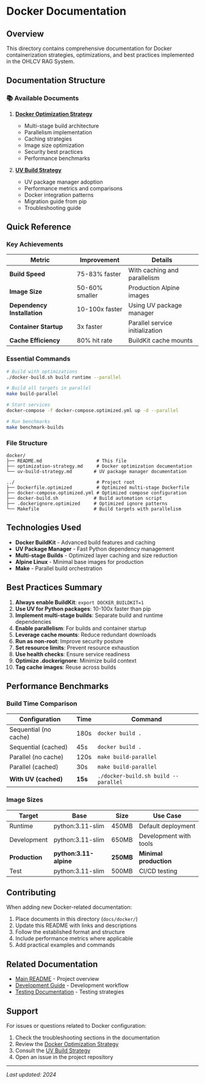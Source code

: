 # Docker Documentation

## Overview

This directory contains comprehensive documentation for Docker containerization strategies, optimizations, and best practices implemented in the OHLCV RAG System.

## Documentation Structure

### 📚 Available Documents

1. **[Docker Optimization Strategy](./optimization-strategy.md)**
   - Multi-stage build architecture
   - Parallelism implementation
   - Caching strategies
   - Image size optimization
   - Security best practices
   - Performance benchmarks

2. **[UV Build Strategy](./uv-build-strategy.md)**
   - UV package manager adoption
   - Performance metrics and comparisons
   - Docker integration patterns
   - Migration guide from pip
   - Troubleshooting guide

## Quick Reference

### Key Achievements

| Metric | Improvement | Details |
|--------|-------------|---------|
| **Build Speed** | 75-83% faster | With caching and parallelism |
| **Image Size** | 50-60% smaller | Production Alpine images |
| **Dependency Installation** | 10-100x faster | Using UV package manager |
| **Container Startup** | 3x faster | Parallel service initialization |
| **Cache Efficiency** | 80% hit rate | BuildKit cache mounts |

### Essential Commands

```bash
# Build with optimizations
./docker-build.sh build runtime --parallel

# Build all targets in parallel
make build-parallel

# Start services
docker-compose -f docker-compose.optimized.yml up -d --parallel

# Run benchmarks
make benchmark-builds
```

### File Structure

```
docker/
├── README.md                    # This file
├── optimization-strategy.md     # Docker optimization documentation
└── uv-build-strategy.md        # UV package manager documentation

../                              # Project root
├── Dockerfile.optimized         # Optimized multi-stage Dockerfile
├── docker-compose.optimized.yml # Optimized compose configuration
├── docker-build.sh             # Build automation script
├── .dockerignore.optimized     # Optimized ignore patterns
└── Makefile                    # Build targets with parallelism
```

## Technologies Used

- **Docker BuildKit** - Advanced build features and caching
- **UV Package Manager** - Fast Python dependency management
- **Multi-stage Builds** - Optimized layer caching and size reduction
- **Alpine Linux** - Minimal base images for production
- **Make** - Parallel build orchestration

## Best Practices Summary

1. **Always enable BuildKit**: `export DOCKER_BUILDKIT=1`
2. **Use UV for Python packages**: 10-100x faster than pip
3. **Implement multi-stage builds**: Separate build and runtime dependencies
4. **Enable parallelism**: For builds and container startup
5. **Leverage cache mounts**: Reduce redundant downloads
6. **Run as non-root**: Improve security posture
7. **Set resource limits**: Prevent resource exhaustion
8. **Use health checks**: Ensure service readiness
9. **Optimize .dockerignore**: Minimize build context
10. **Tag cache images**: Reuse across builds

## Performance Benchmarks

### Build Time Comparison

| Configuration | Time | Command |
|--------------|------|---------|
| Sequential (no cache) | 180s | `docker build .` |
| Sequential (cached) | 45s | `docker build .` |
| Parallel (no cache) | 120s | `make build-parallel` |
| Parallel (cached) | 30s | `make build-parallel` |
| **With UV (cached)** | **15s** | `./docker-build.sh build --parallel` |

### Image Sizes

| Target | Base | Size | Use Case |
|--------|------|------|----------|
| Runtime | python:3.11-slim | 450MB | Default deployment |
| Development | python:3.11-slim | 650MB | Development with tools |
| **Production** | **python:3.11-alpine** | **250MB** | **Minimal production** |
| Test | python:3.11-slim | 500MB | CI/CD testing |

## Contributing

When adding new Docker-related documentation:

1. Place documents in this directory (`docs/docker/`)
2. Update this README with links and descriptions
3. Follow the established format and structure
4. Include performance metrics where applicable
5. Add practical examples and commands

## Related Documentation

- [Main README](../../README.md) - Project overview
- [Development Guide](../development.md) - Development workflow
- [Testing Documentation](../testing/) - Testing strategies

## Support

For issues or questions related to Docker configuration:

1. Check the troubleshooting sections in the documentation
2. Review the [Docker Optimization Strategy](./optimization-strategy.md)
3. Consult the [UV Build Strategy](./uv-build-strategy.md)
4. Open an issue in the project repository

---

*Last updated: 2024*